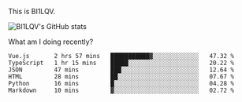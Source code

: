This is BI1LQV.

![BI1LQV's GitHub stats](https://github-readme-stats.vercel.app/api?username=bi1lqv&show_icons=true&count_private=true)

What am I doing recently?
<!--START_SECTION:waka-->

```text
Vue.js       2 hrs 57 mins   ███████████▓░░░░░░░░░░░░░   47.32 %
TypeScript   1 hr 15 mins    █████░░░░░░░░░░░░░░░░░░░░   20.22 %
JSON         47 mins         ███░░░░░░░░░░░░░░░░░░░░░░   12.64 %
HTML         28 mins         ██░░░░░░░░░░░░░░░░░░░░░░░   07.67 %
Python       16 mins         █░░░░░░░░░░░░░░░░░░░░░░░░   04.28 %
Markdown     10 mins         ▓░░░░░░░░░░░░░░░░░░░░░░░░   02.72 %
```

<!--END_SECTION:waka-->
